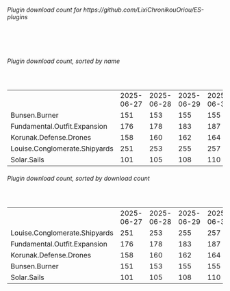 <h6>Plugin download count for https://github.com/LixiChronikouOriou/ES-plugins</h6><br>
<br>
<h6>Plugin download count, sorted by name</h6><sub><sup><br>
<table>
	<tr>
		<td></td>
		<td>2025-06-27</td>
		<td>2025-06-28</td>
		<td>2025-06-29</td>
		<td>2025-06-30</td>
		<td>2025-07-01</td>
		<td>2025-07-02</td>
		<td>2025-07-03</td>
		<td>today +</td>
	</tr>
	<tr>
		<td>Bunsen.Burner</td>
		<td>151</td>
		<td>153</td>
		<td>155</td>
		<td>155</td>
		<td>159</td>
		<td>159</td>
		<td>160</td>
		<td>+ 1</td>
	</tr>
	<tr>
		<td>Fundamental.Outfit.Expansion</td>
		<td>176</td>
		<td>178</td>
		<td>183</td>
		<td>187</td>
		<td>191</td>
		<td>191</td>
		<td>192</td>
		<td>+ 1</td>
	</tr>
	<tr>
		<td>Korunak.Defense.Drones</td>
		<td>158</td>
		<td>160</td>
		<td>162</td>
		<td>164</td>
		<td>166</td>
		<td>166</td>
		<td>167</td>
		<td>+ 1</td>
	</tr>
	<tr>
		<td>Louise.Conglomerate.Shipyards</td>
		<td>251</td>
		<td>253</td>
		<td>255</td>
		<td>257</td>
		<td>261</td>
		<td>263</td>
		<td>264</td>
		<td>+ 1</td>
	</tr>
	<tr>
		<td>Solar.Sails</td>
		<td>101</td>
		<td>105</td>
		<td>108</td>
		<td>110</td>
		<td>114</td>
		<td>114</td>
		<td>115</td>
		<td>+ 1</td>
	</tr>
</table>
</sub></sup>
<h6>Plugin download count, sorted by download count</h6><sub><sup><br>
<table>
	<tr>
		<td></td>
		<td>2025-06-27</td>
		<td>2025-06-28</td>
		<td>2025-06-29</td>
		<td>2025-06-30</td>
		<td>2025-07-01</td>
		<td>2025-07-02</td>
		<td>2025-07-03</td>
		<td>today +</td>
	</tr>
	<tr>
		<td>Louise.Conglomerate.Shipyards</td>
		<td>251</td>
		<td>253</td>
		<td>255</td>
		<td>257</td>
		<td>261</td>
		<td>263</td>
		<td>264</td>
		<td>+ 1</td>
	</tr>
	<tr>
		<td>Fundamental.Outfit.Expansion</td>
		<td>176</td>
		<td>178</td>
		<td>183</td>
		<td>187</td>
		<td>191</td>
		<td>191</td>
		<td>192</td>
		<td>+ 1</td>
	</tr>
	<tr>
		<td>Korunak.Defense.Drones</td>
		<td>158</td>
		<td>160</td>
		<td>162</td>
		<td>164</td>
		<td>166</td>
		<td>166</td>
		<td>167</td>
		<td>+ 1</td>
	</tr>
	<tr>
		<td>Bunsen.Burner</td>
		<td>151</td>
		<td>153</td>
		<td>155</td>
		<td>155</td>
		<td>159</td>
		<td>159</td>
		<td>160</td>
		<td>+ 1</td>
	</tr>
	<tr>
		<td>Solar.Sails</td>
		<td>101</td>
		<td>105</td>
		<td>108</td>
		<td>110</td>
		<td>114</td>
		<td>114</td>
		<td>115</td>
		<td>+ 1</td>
	</tr>
</table>
</sub></sup>
